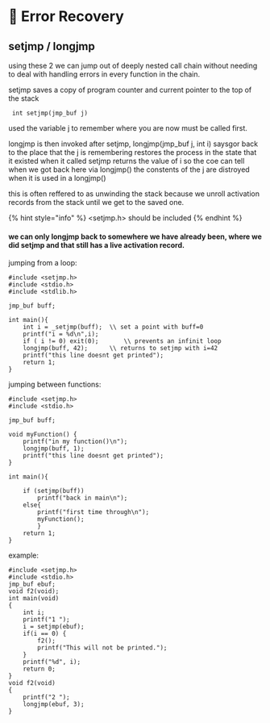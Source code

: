 # 🔸 Error Recovery

## setjmp / longjmp

using these 2 we can jump out of deeply nested call chain without needing to deal with handling errors in every function in the chain.

setjmp saves a copy of program counter and current pointer to the top of the stack

```
 int setjmp(jmp_buf j)
```

used the variable j to remember where you are now must be called first.

longjmp is then invoked after setjmp, longjmp(jmp\_buf j, int i) saysgor back to the place that the j is remembering restores the process in the state that it existed when it called setjmp returns the value of i so the coe can tell when we got back here via longjmp() the constents of the j are distroyed when it is used in a longjmp()

this is often reffered to as unwinding the stack because we unroll activation records from the stack until we get to the saved one.

{% hint style="info" %}
\<setjmp.h> should be included
{% endhint %}

#### we can only longjmp back to somewhere we have already been, where we did setjmp and that still has a live activation record.

jumping from a loop:

```
#include <setjmp.h>
#include <stdio.h>
#include <stdlib.h>

jmp_buf buff;

int main(){
    int i = _setjmp(buff);  \\ set a point with buff=0 
    printf("i = %d\n",i);
    if ( i != 0) exit(0);       \\ prevents an infinit loop
    longjmp(buff, 42);      \\ returns to setjmp with i=42
    printf("this line doesnt get printed");
    return 1;
}
```

jumping between functions:

```
#include <setjmp.h>
#include <stdio.h>

jmp_buf buff;

void myFunction() {
    printf("in my function()\n");
    longjmp(buff, 1);
    printf("this line doesnt get printed");
}

int main(){

    if (setjmp(buff))
        printf("back in main\n");
    else{
        printf("first time through\n");
        myFunction();
        }
    return 1;
}
```

example:

```
#include <setjmp.h>
#include <stdio.h>
jmp_buf ebuf;
void f2(void);
int main(void)
{
    int i;
    printf("1 ");
    i = setjmp(ebuf);
    if(i == 0) {
        f2();
        printf("This will not be printed.");
    }
    printf("%d", i);
    return 0;
}
void f2(void)
{
    printf("2 ");
    longjmp(ebuf, 3);
}
```
